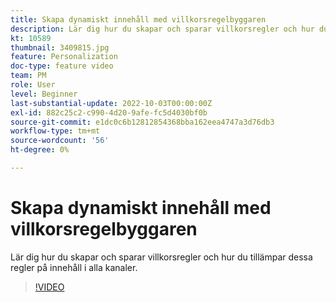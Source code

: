 ```yaml
---
title: Skapa dynamiskt innehåll med villkorsregelbyggaren
description: Lär dig hur du skapar och sparar villkorsregler och hur du tillämpar dessa regler på innehåll i alla kanaler.
kt: 10589
thumbnail: 3409815.jpg
feature: Personalization
doc-type: feature video
team: PM
role: User
level: Beginner
last-substantial-update: 2022-10-03T00:00:00Z
exl-id: 882c25c2-c990-4d20-9afe-fc5d4030bf0b
source-git-commit: e1dc0c6b12812854368bba162eea4747a3d76db3
workflow-type: tm+mt
source-wordcount: '56'
ht-degree: 0%

---
```


# Skapa dynamiskt innehåll med villkorsregelbyggaren

Lär dig hur du skapar och sparar villkorsregler och hur du tillämpar dessa regler på innehåll i alla kanaler.

>[!VIDEO](https://video.tv.adobe.com/v/3409815?quality=12)

